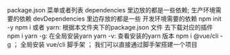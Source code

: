 package.json 菜单或者列表
dependencies 里边放的都是一些依赖; 生产环境需要的依赖
devDependencies 里边存放的都是一些 开发环境需要的依赖
npm init -y
npm i 或者 yarn: 根据本文件夹下的package.json 文件 去下载对应的插件
npm i yarn -g: 在全局安装yarn
yarn -v: 查看安装的yarn 版本
npm i @vue/cli -g   ； 全局安装 vue/cli 脚手架 ； 我们可以直接通过脚手架搭建一个项目